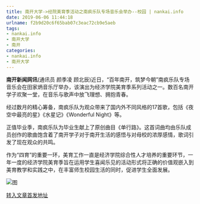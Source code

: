 ```yaml
---
title: 南开大学->经院美育季活动之南疯乐队专场音乐会举办--校园 | nankai.info
date: 2019-06-06 11:44:18
urlname: f2b9d20c6f65bab07c3eac72cb9e5aeb
tags: 
- nankai.info
- 南开大学
- 南开
categories:
- nankai.info
- 南开大学
---
```



**南开新闻网讯**(通讯员 颜季凌 顾北辰)近日，“百年南开，筑梦今朝”南疯乐队专场音乐会在田家炳音乐厅举办，该演出为经济学院美育季系列活动之一。数百名南开学子欢聚一堂，在音乐与歌声中放飞理想、拥抱青春。

经过数月的精心筹备，南疯乐队为观众带来了国内外不同风格的17首歌，包括《夜空中最亮的星》《水星记》《Wonderful Night》等。

正值毕业季，南疯乐队为毕业生献上了原创曲目《单行路》。这首词曲均由乐队成员创作的歌曲饱含着了南开学子对于南开生活的感悟与对母校的浓厚感情，歌词引发了现在观众的共鸣。

作为“四育”的重要一环，美育工作一直是经济学院综合性人才培养的重要环节，一年一度的经济学院美育季旨在运用学生喜闻乐见的活动形式将正确的价值观嵌入到美育教学和实践之中，在丰富师生校园生活的同时，促进学生全面发展。



![图](http://news.nankai.edu.cn/pic/0/00/35/83/358367_726775.jpg)

[转入文章首发地址](http://news.nankai.edu.cn/qqxy/system/2019/06/06/000455978.shtml)